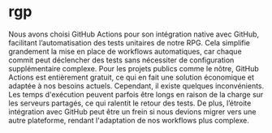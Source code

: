 # rgp
Nous avons choisi GitHub Actions pour son intégration native avec GitHub, facilitant l’automatisation des tests unitaires de notre RPG. Cela simplifie grandement la mise en place de workflows automatiques, car chaque commit peut déclencher des tests sans nécessiter de configuration supplémentaire complexe. Pour les projets publics comme le nôtre, GitHub Actions est entièrement gratuit, ce qui en fait une solution économique et adaptée à nos besoins actuels. Cependant, il existe quelques inconvénients. Les temps d'exécution peuvent parfois être longs en raison de la charge sur les serveurs partagés, ce qui ralentit le retour des tests. De plus, l’étroite intégration avec GitHub peut être un frein si nous devions migrer vers une autre plateforme, rendant l'adaptation de nos workflows plus complexe.
